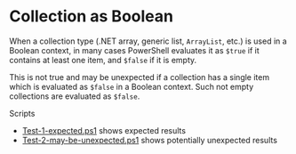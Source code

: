 ﻿# Collection as Boolean

When a collection type (.NET array, generic list, `ArrayList`, etc.) is used
in a Boolean context, in many cases PowerShell evaluates it as `$true` if it
contains at least one item, and `$false` if it is empty.

This is not true and may be unexpected if a collection has a single item which
is evaluated as `$false` in a Boolean context. Such not empty collections are
evaluated as `$false`.

Scripts

- [Test-1-expected.ps1](Test-1-expected.ps1) shows expected results
- [Test-2-may-be-unexpected.ps1](Test-2-may-be-unexpected.ps1) shows potentially unexpected results
